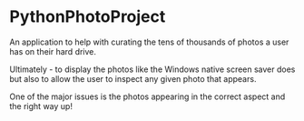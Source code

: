 # PythonPhotoProject

An application to help with curating the tens of thousands of photos a user has on their hard drive.

Ultimately - to display the photos like the Windows native screen saver does but also to allow the user to inspect any given photo that appears.

One of the major issues is the photos appearing in the correct aspect and the right way up!
